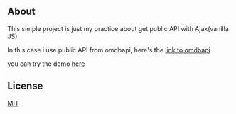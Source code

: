 ## About
This simple project is just my practice about get public API with Ajax(vanilla JS).

In this case i use public API from omdbapi, here's the [link to omdbapi](http://www.omdbapi.com/) 


you can try the demo [here](https://muhammadfadhil10.github.io/asynchronous-callback-ajax-vanilla-practice/) 




## License
[MIT](https://choosealicense.com/licenses/mit/)